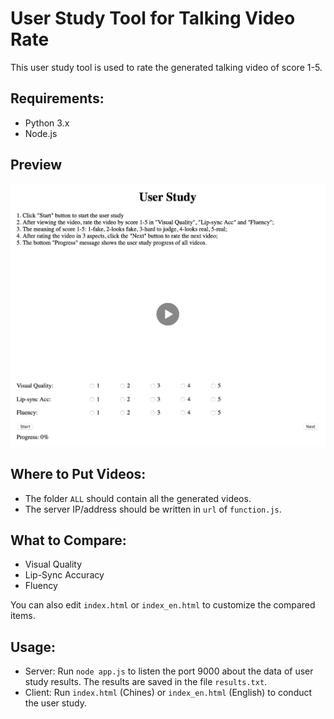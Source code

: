 # User Study Tool for Talking Video Rate

This user study tool is used to rate the generated talking video of score 1-5.

## Requirements:

- Python 3.x
- Node.js

## Preview

![preview](./images/preview.png)


## Where to Put Videos:

- The folder `ALL` should contain all the generated videos.
- The server IP/address should be written in `url` of `function.js`.


## What to Compare:

- Visual Quality
- Lip-Sync Accuracy
- Fluency

You can also edit `index.html` or `index_en.html` to customize the compared items.


## Usage:

- Server: Run `node app.js` to listen the port 9000 about the data of user study results. The results are saved in the file `results.txt`.
- Client: Run `index.html` (Chines) or `index_en.html` (English) to conduct the user study.












